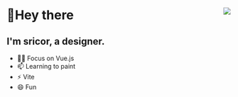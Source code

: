 
  
# 👋Hey there <img align="right" src="https://github-readme-stats.vercel.app/api/top-langs/?username=sricor&layout=compact&hide_border=true?hide=CSS" />
## I'm sricor, a designer.
- 👨‍💻 Focus on Vue.js
- 📫 Learning to paint 
- ⚡ Vite
- 😄 Fun




<!--
**Sricor/Sricor** is a ✨ _special_ ✨ repository because its `README.md` (this file) appears on your GitHub profile.

Here are some ideas to get you started:

- 🔭 I’m currently working on ...
- 🌱 I’m currently learning ...
- 👯 I’m looking to collaborate on ...
- 🤔 I’m looking for help with ...
- 💬 Ask me about ...
- 📫 How to reach me: ...
- 😄 Pronouns: ...
- ⚡ Fun fact: ...
-->
